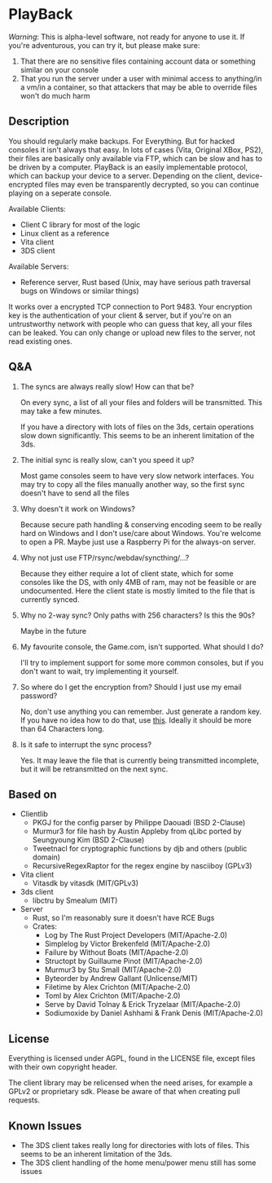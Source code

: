 # PlayBack
*Warning*: This is alpha-level software, not ready for anyone to use it.
If you're adventurous, you can try it, but please make sure:
1. That there are no sensitive files containing account data or something
   similar on your console
2. That you run the server under a user with minimal access to anything/in a
   vm/in a container, so that attackers that may be able to override files won't do much harm
## Description
You should regularly make backups. For Everything. But for hacked consoles it
isn't always that easy. In lots of cases (Vita, Original XBox, PS2), their files
are basically only available via FTP, which can be slow and has to be driven by
a computer. PlayBack is an easily implementable protocol, which can backup your
device to a server. Depending on the client, device-encrypted files may even be
transparently decrypted, so you can continue playing on a seperate console.

Available Clients:
- Client C library for most of the logic
- Linux client as a reference
- Vita client
- 3DS client

Available Servers:
- Reference server, Rust based (Unix, may have serious path traversal bugs on
  Windows or similar things)

It works over a encrypted TCP connection to Port 9483. Your encryption key is
the authentication of your client & server, but if you're on an untrustworthy
network with people who can guess that key, all your files can be leaked.
You can only change or upload new files to the server, not read existing ones.

## Q&A
1. The syncs are always really slow! How can that be?

   On every sync, a list of all your files and folders will be transmitted. This
   may take a few minutes.

   If you have a directory with lots of files on the 3ds, certain operations
   slow down significantly. This seems to be an inherent limitation of the 3ds.

2. The initial sync is really slow, can't you speed it up?

   Most game consoles seem to have very slow network interfaces. You may try to copy
   all the files manually another way, so the first sync doesn't have to send all the files

3. Why doesn't it work on Windows?

   Because secure path handling & conserving encoding seem to be really hard on
   Windows and I don't use/care about Windows. You're welcome to open a PR. Maybe
   just use a Raspberry Pi for the always-on server.

4. Why not just use FTP/rsync/webdav/syncthing/...?

   Because they either require a lot of client state, which for some consoles
   like the DS, with only 4MB of ram, may not be feasible or are undocumented.
   Here the client state is mostly limited to the file that is currently synced.

5. Why no 2-way sync? Only paths with 256 characters? Is this the 90s?

   Maybe in the future

6. My favourite console, the Game.com, isn't supported. What should I do?

   I'll try to implement support for some more common consoles, but if you don't
   want to wait, try implementing it yourself.

7. So where do I get the encryption from? Should I just use my email password?

   No, don't use anything you can remember. Just generate a random key. If
   you have no idea how to do that, use [this](https://ddg.co/?q=random%20password).
   Ideally it should be more than 64 Characters long.

8. Is it safe to interrupt the sync process?

   Yes. It may leave the file that is currently being transmitted incomplete,
   but it will be retransmitted on the next sync.

## Based on
- Clientlib
  - PKGJ for the config parser by Philippe Daouadi (BSD 2-Clause)
  - Murmur3 for file hash by Austin Appleby from qLibc ported by Seungyoung Kim (BSD 2-Clause)
  - Tweetnacl for cryptographic functions by djb and others (public domain)
  - RecursiveRegexRaptor for the regex engine by nasciiboy (GPLv3)
- Vita client
  - Vitasdk by vitasdk (MIT/GPLv3)
- 3ds client
  - libctru by Smealum (MIT)
- Server
  - Rust, so I'm reasonably sure it doesn't have RCE Bugs
  - Crates:
    - Log by The Rust Project Developers (MIT/Apache-2.0)
    - Simplelog by Victor Brekenfeld (MIT/Apache-2.0)
    - Failure by Without Boats (MIT/Apache-2.0)
    - Structopt by Guillaume Pinot (MIT/Apache-2.0)
    - Murmur3 by Stu Small (MIT/Apache-2.0)
    - Byteorder by Andrew Gallant (Unlicense/MIT)
    - Filetime by Alex Crichton (MIT/Apache-2.0)
    - Toml by Alex Crichton (MIT/Apache-2.0)
    - Serve by David Tolnay & Erick Tryzelaar (MIT/Apache-2.0)
    - Sodiumoxide by Daniel Ashhami & Frank Denis (MIT/Apache-2.0)
## License
Everything is licensed under AGPL, found in the LICENSE file, except files
with their own copyright header.

The client library may be relicensed when the need arises, for example a GPLv2
or proprietary sdk. Please be aware of that when creating pull requests.
## Known Issues
- The 3DS client takes really long for directories with lots of files. This
  seems to be an inherent limitation of the 3ds.
- The 3DS client handling of the home menu/power menu still has some issues
